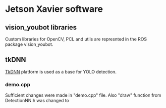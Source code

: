 # Jetson Xavier software
## vision_youbot libraries
Custom libraries for OpenCV, PCL and utils are represnted in the ROS package vision_youbot.
## tkDNN
[TkDNN](https://github.com/ceccocats/tkDNN) platform is used as a base for YOLO detection. 
### demo.cpp
Sufficient changes were made in "demo.cpp" file. Also "draw" function from DetectionNN.h was changed to
